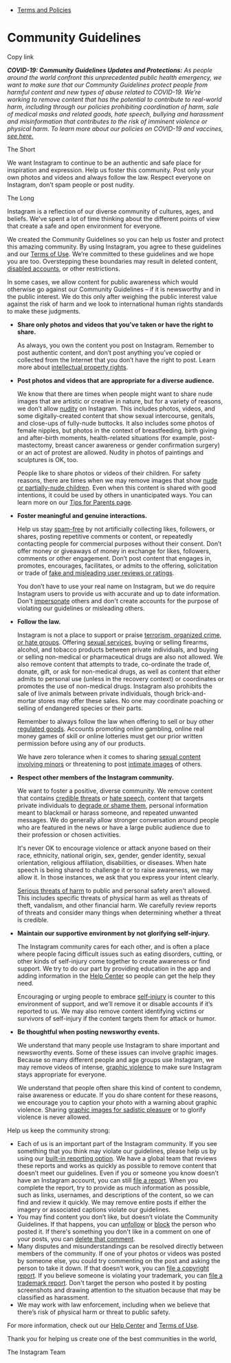 *   [Terms and Policies](https://help.instagram.com/1417489251945243/?helpref=breadcrumb)

Community Guidelines
====================

Copy link

_**COVID-19: Community Guidelines Updates and Protections:** As people around the world confront this unprecedented public health emergency, we want to make sure that our Community Guidelines protect people from harmful content and new types of abuse related to COVID-19. We’re working to remove content that has the potential to contribute to real-world harm, including through our policies prohibiting coordination of harm, sale of medical masks and related goods, hate speech, bullying and harassment and misinformation that contributes to the risk of imminent violence or physical harm. To learn more about our policies on COVID-19 and vaccines, [see here.](https://help.instagram.com/697825587576762?helpref=faq_content)_

The Short

We want Instagram to continue to be an authentic and safe place for inspiration and expression. Help us foster this community. Post only your own photos and videos and always follow the law. Respect everyone on Instagram, don’t spam people or post nudity.

The Long

Instagram is a reflection of our diverse community of cultures, ages, and beliefs. We’ve spent a lot of time thinking about the different points of view that create a safe and open environment for everyone.

We created the Community Guidelines so you can help us foster and protect this amazing community. By using Instagram, you agree to these guidelines and our [Terms of Use](https://www.instagram.com/legal/terms). We’re committed to these guidelines and we hope you are too. Overstepping these boundaries may result in deleted content, [disabled accounts](https://help.instagram.com/366993040048856?helpref=faq_content), or other restrictions.

In some cases, we allow content for public awareness which would otherwise go against our Community Guidelines – if it is newsworthy and in the public interest. We do this only after weighing the public interest value against the risk of harm and we look to international human rights standards to make these judgments.

*   **Share only photos and videos that you’ve taken or have the right to share.**
    
    As always, you own the content you post on Instagram. Remember to post authentic content, and don’t post anything you’ve copied or collected from the Internet that you don’t have the right to post. Learn more about [intellectual property rights](https://help.instagram.com/126382350847838?helpref=faq_content).
    
*   **Post photos and videos that are appropriate for a diverse audience.**
    
    We know that there are times when people might want to share nude images that are artistic or creative in nature, but for a variety of reasons, we don’t allow [nudity](https://l.instagram.com/?u=https%3A%2F%2Fwww.facebook.com%2Fcommunitystandards%2Fadult_nudity_sexual_activity&e=AT1H57Vf4yaLyH6fIzHX0VxzMRqWtNWjbmIsnU4-ZYO6VzqhcopcGjewPra48GnGRbqcirdLUlvDZDfrF_0BbDh6NyZG4wXqemkTtqt3tX1slRU3_oryHD76VxcgYrCJZvRquFysrw-h2Cqk0Ol7zw) on Instagram. This includes photos, videos, and some digitally-created content that show sexual intercourse, genitals, and close-ups of fully-nude buttocks. It also includes some photos of female nipples, but photos in the context of breastfeeding, birth giving and after-birth moments, health-related situations (for example, post-mastectomy, breast cancer awareness or gender confirmation surgery) or an act of protest are allowed. Nudity in photos of paintings and sculptures is OK, too.
    
    People like to share photos or videos of their children. For safety reasons, there are times when we may remove images that show [nude or partially-nude children](https://l.instagram.com/?u=https%3A%2F%2Fwww.facebook.com%2Fcommunitystandards%2Fchild_nudity_sexual_exploitation&e=AT1H57Vf4yaLyH6fIzHX0VxzMRqWtNWjbmIsnU4-ZYO6VzqhcopcGjewPra48GnGRbqcirdLUlvDZDfrF_0BbDh6NyZG4wXqemkTtqt3tX1slRU3_oryHD76VxcgYrCJZvRquFysrw-h2Cqk0Ol7zw). Even when this content is shared with good intentions, it could be used by others in unanticipated ways. You can learn more on our [Tips for Parents page](https://help.instagram.com/154475974694511/?helpref=faq_content).
    
*   **Foster meaningful and genuine interactions.**
    
    Help us stay [spam-free](https://l.instagram.com/?u=https%3A%2F%2Fwww.facebook.com%2Fcommunitystandards%2Fspam&e=AT1H57Vf4yaLyH6fIzHX0VxzMRqWtNWjbmIsnU4-ZYO6VzqhcopcGjewPra48GnGRbqcirdLUlvDZDfrF_0BbDh6NyZG4wXqemkTtqt3tX1slRU3_oryHD76VxcgYrCJZvRquFysrw-h2Cqk0Ol7zw) by not artificially collecting likes, followers, or shares, posting repetitive comments or content, or repeatedly contacting people for commercial purposes without their consent. Don’t offer money or giveaways of money in exchange for likes, followers, comments or other engagement. Don’t post content that engages in, promotes, encourages, facilitates, or admits to the offering, solicitation or trade of [fake and misleading user reviews or ratings](https://l.instagram.com/?u=https%3A%2F%2Fwww.facebook.com%2Fcommunitystandards%2Ffraud_deception&e=AT1H57Vf4yaLyH6fIzHX0VxzMRqWtNWjbmIsnU4-ZYO6VzqhcopcGjewPra48GnGRbqcirdLUlvDZDfrF_0BbDh6NyZG4wXqemkTtqt3tX1slRU3_oryHD76VxcgYrCJZvRquFysrw-h2Cqk0Ol7zw).
    
    You don’t have to use your real name on Instagram, but we do require Instagram users to provide us with accurate and up to date information. Don't [impersonate](https://l.instagram.com/?u=https%3A%2F%2Fwww.facebook.com%2Fcommunitystandards%2Fmisrepresentation&e=AT1H57Vf4yaLyH6fIzHX0VxzMRqWtNWjbmIsnU4-ZYO6VzqhcopcGjewPra48GnGRbqcirdLUlvDZDfrF_0BbDh6NyZG4wXqemkTtqt3tX1slRU3_oryHD76VxcgYrCJZvRquFysrw-h2Cqk0Ol7zw) others and don't create accounts for the purpose of violating our guidelines or misleading others.
    
*   **Follow the law.**
    
    Instagram is not a place to support or praise [terrorism, organized crime, or hate groups](https://l.instagram.com/?u=https%3A%2F%2Fwww.facebook.com%2Fcommunitystandards%2Fdangerous_individuals_organizations&e=AT1H57Vf4yaLyH6fIzHX0VxzMRqWtNWjbmIsnU4-ZYO6VzqhcopcGjewPra48GnGRbqcirdLUlvDZDfrF_0BbDh6NyZG4wXqemkTtqt3tX1slRU3_oryHD76VxcgYrCJZvRquFysrw-h2Cqk0Ol7zw). Offering [sexual services](https://l.instagram.com/?u=https%3A%2F%2Fwww.facebook.com%2Fcommunitystandards%2Fsexual_solicitation&e=AT1H57Vf4yaLyH6fIzHX0VxzMRqWtNWjbmIsnU4-ZYO6VzqhcopcGjewPra48GnGRbqcirdLUlvDZDfrF_0BbDh6NyZG4wXqemkTtqt3tX1slRU3_oryHD76VxcgYrCJZvRquFysrw-h2Cqk0Ol7zw), buying or selling firearms, alcohol, and tobacco products between private individuals, and buying or selling non-medical or pharmaceutical drugs are also not allowed. We also remove content that attempts to trade, co-ordinate the trade of, donate, gift, or ask for non-medical drugs, as well as content that either admits to personal use (unless in the recovery context) or coordinates or promotes the use of non-medical drugs. Instagram also prohibits the sale of live animals between private individuals, though brick-and-mortar stores may offer these sales. No one may coordinate poaching or selling of endangered species or their parts.
    
    Remember to always follow the law when offering to sell or buy other [regulated goods](https://l.instagram.com/?u=https%3A%2F%2Fwww.facebook.com%2Fcommunitystandards%2Fregulated_goods&e=AT1H57Vf4yaLyH6fIzHX0VxzMRqWtNWjbmIsnU4-ZYO6VzqhcopcGjewPra48GnGRbqcirdLUlvDZDfrF_0BbDh6NyZG4wXqemkTtqt3tX1slRU3_oryHD76VxcgYrCJZvRquFysrw-h2Cqk0Ol7zw). Accounts promoting online gambling, online real money games of skill or online lotteries must get our prior written permission before using any of our products.
    
    We have zero tolerance when it comes to sharing [sexual content involving minors](https://l.instagram.com/?u=https%3A%2F%2Fwww.facebook.com%2Fcommunitystandards%2Fchild_nudity_sexual_exploitation&e=AT1H57Vf4yaLyH6fIzHX0VxzMRqWtNWjbmIsnU4-ZYO6VzqhcopcGjewPra48GnGRbqcirdLUlvDZDfrF_0BbDh6NyZG4wXqemkTtqt3tX1slRU3_oryHD76VxcgYrCJZvRquFysrw-h2Cqk0Ol7zw) or threatening to post [intimate images](https://l.instagram.com/?u=https%3A%2F%2Fwww.facebook.com%2Fcommunitystandards%2Fsexual_exploitation_adults&e=AT1H57Vf4yaLyH6fIzHX0VxzMRqWtNWjbmIsnU4-ZYO6VzqhcopcGjewPra48GnGRbqcirdLUlvDZDfrF_0BbDh6NyZG4wXqemkTtqt3tX1slRU3_oryHD76VxcgYrCJZvRquFysrw-h2Cqk0Ol7zw) of others.
    
*   **Respect other members of the Instagram community.**
    
    We want to foster a positive, diverse community. We remove content that contains [credible threats](https://l.instagram.com/?u=https%3A%2F%2Fwww.facebook.com%2Fcommunitystandards%2Fcredible_violence&e=AT1H57Vf4yaLyH6fIzHX0VxzMRqWtNWjbmIsnU4-ZYO6VzqhcopcGjewPra48GnGRbqcirdLUlvDZDfrF_0BbDh6NyZG4wXqemkTtqt3tX1slRU3_oryHD76VxcgYrCJZvRquFysrw-h2Cqk0Ol7zw) or [hate speech](https://l.instagram.com/?u=https%3A%2F%2Fwww.facebook.com%2Fcommunitystandards%2Fhate_speech&e=AT1H57Vf4yaLyH6fIzHX0VxzMRqWtNWjbmIsnU4-ZYO6VzqhcopcGjewPra48GnGRbqcirdLUlvDZDfrF_0BbDh6NyZG4wXqemkTtqt3tX1slRU3_oryHD76VxcgYrCJZvRquFysrw-h2Cqk0Ol7zw), content that targets private individuals to [degrade or shame them](https://l.instagram.com/?u=https%3A%2F%2Fwww.facebook.com%2Fcommunitystandards%2Fbullying&e=AT1H57Vf4yaLyH6fIzHX0VxzMRqWtNWjbmIsnU4-ZYO6VzqhcopcGjewPra48GnGRbqcirdLUlvDZDfrF_0BbDh6NyZG4wXqemkTtqt3tX1slRU3_oryHD76VxcgYrCJZvRquFysrw-h2Cqk0Ol7zw), personal information meant to blackmail or harass someone, and repeated unwanted messages. We do generally allow stronger conversation around people who are featured in the news or have a large public audience due to their profession or chosen activities.
    
    It's never OK to encourage violence or attack anyone based on their race, ethnicity, national origin, sex, gender, gender identity, sexual orientation, religious affiliation, disabilities, or diseases. When hate speech is being shared to challenge it or to raise awareness, we may allow it. In those instances, we ask that you express your intent clearly.
    
    [Serious threats of harm](https://l.instagram.com/?u=https%3A%2F%2Fwww.facebook.com%2Fcommunitystandards%2Fcredible_violence&e=AT1H57Vf4yaLyH6fIzHX0VxzMRqWtNWjbmIsnU4-ZYO6VzqhcopcGjewPra48GnGRbqcirdLUlvDZDfrF_0BbDh6NyZG4wXqemkTtqt3tX1slRU3_oryHD76VxcgYrCJZvRquFysrw-h2Cqk0Ol7zw) to public and personal safety aren't allowed. This includes specific threats of physical harm as well as threats of theft, vandalism, and other financial harm. We carefully review reports of threats and consider many things when determining whether a threat is credible.
    
*   **Maintain our supportive environment by not glorifying self-injury.**
    
    The Instagram community cares for each other, and is often a place where people facing difficult issues such as eating disorders, cutting, or other kinds of self-injury come together to create awareness or find support. We try to do our part by providing education in the app and adding information in the [Help Center](https://help.instagram.com/) so people can get the help they need.
    
    Encouraging or urging people to embrace [self-injury](https://l.instagram.com/?u=https%3A%2F%2Fwww.facebook.com%2Fcommunitystandards%2Fsuicide_self_injury_violence&e=AT1H57Vf4yaLyH6fIzHX0VxzMRqWtNWjbmIsnU4-ZYO6VzqhcopcGjewPra48GnGRbqcirdLUlvDZDfrF_0BbDh6NyZG4wXqemkTtqt3tX1slRU3_oryHD76VxcgYrCJZvRquFysrw-h2Cqk0Ol7zw) is counter to this environment of support, and we’ll remove it or disable accounts if it’s reported to us. We may also remove content identifying victims or survivors of self-injury if the content targets them for attack or humor.
    
*   **Be thoughtful when posting newsworthy events.**
    
    We understand that many people use Instagram to share important and newsworthy events. Some of these issues can involve graphic images. Because so many different people and age groups use Instagram, we may remove videos of intense, [graphic violence](https://l.instagram.com/?u=https%3A%2F%2Fwww.facebook.com%2Fcommunitystandards%2Fgraphic_violence&e=AT1H57Vf4yaLyH6fIzHX0VxzMRqWtNWjbmIsnU4-ZYO6VzqhcopcGjewPra48GnGRbqcirdLUlvDZDfrF_0BbDh6NyZG4wXqemkTtqt3tX1slRU3_oryHD76VxcgYrCJZvRquFysrw-h2Cqk0Ol7zw) to make sure Instagram stays appropriate for everyone.
    
    We understand that people often share this kind of content to condemn, raise awareness or educate. If you do share content for these reasons, we encourage you to caption your photo with a warning about graphic violence. Sharing [graphic images for sadistic pleasure](https://l.instagram.com/?u=https%3A%2F%2Fwww.facebook.com%2Fcommunitystandards%2Fcruel_insensitive&e=AT1H57Vf4yaLyH6fIzHX0VxzMRqWtNWjbmIsnU4-ZYO6VzqhcopcGjewPra48GnGRbqcirdLUlvDZDfrF_0BbDh6NyZG4wXqemkTtqt3tX1slRU3_oryHD76VxcgYrCJZvRquFysrw-h2Cqk0Ol7zw) or to glorify violence is never allowed.
    

Help us keep the community strong:

*   Each of us is an important part of the Instagram community. If you see something that you think may violate our guidelines, please help us by using our [built-in reporting option](https://help.instagram.com/165828726894770?helpref=faq_content). We have a global team that reviews these reports and works as quickly as possible to remove content that doesn’t meet our guidelines. Even if you or someone you know doesn’t have an Instagram account, you can still [file a report](https://help.instagram.com/contact/383679321740945). When you complete the report, try to provide as much information as possible, such as links, usernames, and descriptions of the content, so we can find and review it quickly. We may remove entire posts if either the imagery or associated captions violate our guidelines.
*   You may find content you don’t like, but doesn’t violate the Community Guidelines. If that happens, you can [unfollow](https://help.instagram.com/286340048138725?helpref=faq_content) or [block](https://help.instagram.com/426700567389543/?helpref=faq_content) the person who posted it. If there's something you don't like in a comment on one of your posts, you can [delete that comment](https://help.instagram.com/289098941190483?helpref=faq_content).
*   Many disputes and misunderstandings can be resolved directly between members of the community. If one of your photos or videos was posted by someone else, you could try commenting on the post and asking the person to take it down. If that doesn’t work, you can [file a copyright report](https://help.instagram.com/126382350847838?helpref=faq_content). If you believe someone is violating your trademark, you can [file a trademark report](https://help.instagram.com/222826637847963?helpref=faq_content). Don't target the person who posted it by posting screenshots and drawing attention to the situation because that may be classified as harassment.
*   We may work with law enforcement, including when we believe that there’s risk of physical harm or threat to public safety.

For more information, check out our [Help Center](https://help.instagram.com/) and [Terms of Use](https://l.instagram.com/?u=http%3A%2F%2Finstagram.com%2Flegal%2Fterms%2F%23&e=AT1H57Vf4yaLyH6fIzHX0VxzMRqWtNWjbmIsnU4-ZYO6VzqhcopcGjewPra48GnGRbqcirdLUlvDZDfrF_0BbDh6NyZG4wXqemkTtqt3tX1slRU3_oryHD76VxcgYrCJZvRquFysrw-h2Cqk0Ol7zw).

Thank you for helping us create one of the best communities in the world,

The Instagram Team
